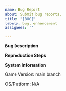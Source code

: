 ```yaml
---
name: Bug Report
about: Submit bug reports.
title: "[BUG]"
labels: bug, enhancement
assignees: ''

---
```


**Bug Description**
<!-- Add a description of the bug here. -->

**Reproduction Steps**
<!-- Add clear, concise steps to reproduce the bug, preferably in the format of a numbered list. -->

**System Information**
<!-- Add the game's version here. -->
Game Version: main branch
<!-- Leave as "N/A" if bug happens on all platforms. -->
OS/Platform: N/A
